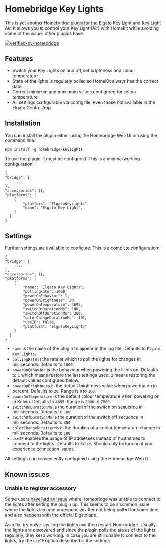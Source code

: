 
# Homebridge Key Lights

This is yet another Homebridge plugin for the Elgato Key Light and Key Light Air. It allows you to control your Key Light (Air) with HomeKit while avoiding some of the issues other plugins have.

[![verified-by-homebridge](https://badgen.net/badge/homebridge/verified/purple)](https://github.com/homebridge/homebridge/wiki/Verified-Plugins)

## Features

- Switch your Key Lights on and off, set brightness and colour temperature
- State of the lights is regularly polled so HomeKit always has the correct data
- Correct minimum and maximum values configured for colour temperature 
- All settings configurable via config file, even those not available in the Elgato Control App 

## Installation
You can install the plugin either using the Homebridge Web UI or using the command line:

    npm install -g homebridge-keylights

To use the plugin, it must be configured. This is a minimal working configuration:

    {
    "bridge": {
        ....
    },
    "accessories": [],
    "platforms": [
        {
            "platform": "ElgatoKeyLights",
            "name": "Elgato Key Light",
        }
      ]
    }

## Settings

Further settings are available to configure. This is a complete configuration:

    {
    "bridge": {
        ....
    },
    "accessories": [],
    "platforms": [
        {
            "name": "Elgato Key Lights",
            "pollingRate": 1000,
            "powerOnBehavior": 1,
            "powerOnBrightness": 20,
            "powerOnTemperature": 4695,
            "switchOnDurationMs": 100,
            "switchOffDurationMs": 300,
            "colorChangeDurationMs": 100,
            "useIP": false,
            "platform": "ElgatoKeyLights"
        }
      ]
    }

- `name` is the name of the plugin to appear in the log file. Defaults to `Elgato Key Lights`.
- `pollingRate` is the rate at which to poll the lights for changes in milliseconds. Defaults to `1000`.
- `powerOnBehavior` is the behaviour when powering the lights on. Defaults to `1` which means restore the last settings used. `2` means restoring the default values configured below.
- `powerOnBrightness` is the default brightness value when powering on in percent. Defaults to `20`. Range is `0` to `100`.
- `powerOnTemperature` is the default colour temperature when powering on in Kelvin. Defaults to `4695`. Range is `2900` to `7000`.
- `switchOnDurationMs` is the duration of the switch on sequence in milliseconds. Defaults to `100`.
- `switchOfDurationMs` is the duration of the switch off sequence in milliseconds. Defaults to `300`.
- `colorChangeDurationMs` is the duration of a colour temperature change in milliseconds. Defaults to `100`.
- `useIP` enables the usage of IP addresses instead of hostnames to connect to the lights. Defaults to `false`. Should only be turn on if you experience connection issues.

All settings can conveniently configured using the Homebridge Web UI.

## Known issues

### Unable to register accessory

Some users [have had an issue](https://github.com/derjayjay/homebridge-keylights/issues/1) where Homebridge was unable to connect to the lights after setting the plugin up. This seems to be a common issue where the lights become unresponsive after not being polled for some time, and also happens with the official Elgato app.

As a fix, try power cycling the lights and then restart Homebridge. Usually, the lights are discovered and since the plugin polls the status of the lights regularly, they keep working. In case you are still unable to connect to the lights, try the `useIP` option described in the settings.
